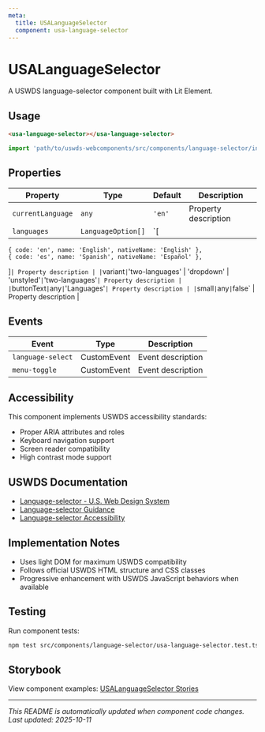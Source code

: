 ```yaml
---
meta:
  title: USALanguageSelector
  component: usa-language-selector
---
```


# USALanguageSelector

A USWDS language-selector component built with Lit Element.

## Usage

```html
<usa-language-selector></usa-language-selector>
```

```javascript
import 'path/to/uswds-webcomponents/src/components/language-selector/index.js';
```

## Properties

| Property | Type | Default | Description |
|----------|------|---------|-------------|
| `currentLanguage` | `any` | `'en'` | Property description |
| `languages` | `LanguageOption[]` | `[
    { code: 'en', name: 'English', nativeName: 'English' },
    { code: 'es', name: 'Spanish', nativeName: 'Español' },
  ]` | Property description |
| `variant` | `'two-languages' | 'dropdown' | 'unstyled'` | `'two-languages'` | Property description |
| `buttonText` | `any` | `'Languages'` | Property description |
| `small` | `any` | `false` | Property description |

## Events

| Event | Type | Description |
|-------|------|-------------|
| `language-select` | CustomEvent | Event description |
| `menu-toggle` | CustomEvent | Event description |

## Accessibility

This component implements USWDS accessibility standards:

- Proper ARIA attributes and roles
- Keyboard navigation support
- Screen reader compatibility
- High contrast mode support

## USWDS Documentation

- [Language-selector - U.S. Web Design System](https://designsystem.digital.gov/components/language-selector/)
- [Language-selector Guidance](https://designsystem.digital.gov/components/language-selector/#guidance)
- [Language-selector Accessibility](https://designsystem.digital.gov/components/language-selector/#accessibility)

## Implementation Notes

- Uses light DOM for maximum USWDS compatibility
- Follows official USWDS HTML structure and CSS classes
- Progressive enhancement with USWDS JavaScript behaviors when available

## Testing

Run component tests:

```bash
npm test src/components/language-selector/usa-language-selector.test.ts
```

## Storybook

View component examples: [USALanguageSelector Stories](http://localhost:6006/?path=/story/components-language-selector)

---

_This README is automatically updated when component code changes._
_Last updated: 2025-10-11_
